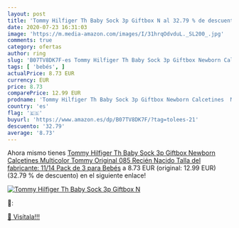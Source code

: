 ```yaml
---
layout: post
title: 'Tommy Hilfiger Th Baby Sock 3p Giftbox N al 32.79 % de descuento'
date: 2020-07-23 16:31:03
image: 'https://m.media-amazon.com/images/I/31hrqOdvduL._SL200_.jpg'
comments: true
category: ofertas
author: ring
slug: 'B07TV8DK7F-es Tommy Hilfiger Th Baby Sock 3p Giftbox Newborn Calcetines...'
tags: [ 'bebés', ]
actualPrice: 8.73 EUR
currency: EUR
price: 8.73
comparePrice: 12.99 EUR
prodname: 'Tommy Hilfiger Th Baby Sock 3p Giftbox Newborn Calcetines  Multicolor  Tommy Original 085   Recién Nacido  Talla del fabricante: 11/14   Pack de 3  para Bebés'
country: 'es'
flag: '🇪🇸'
buyurl: 'https://www.amazon.es/dp/B07TV8DK7F/?tag=tolees-21'
descuento: '32.79'
average: '8.73'
---
```


Ahora mismo tienes [Tommy Hilfiger Th Baby Sock 3p Giftbox Newborn Calcetines  Multicolor  Tommy Original 085   Recién Nacido  Talla del fabricante: 11/14   Pack de 3  para Bebés](https://www.amazon.es/dp/B07TV8DK7F/?tag=tolees-21) a 8.73 EUR (original: 12.99 EUR) (32.79 %  de descuento) en el siguiente enlace!

[![Tommy Hilfiger Th Baby Sock 3p Giftbox N](https://m.media-amazon.com/images/I/31hrqOdvduL._SL200_.jpg)](https://www.amazon.es/dp/B07TV8DK7F/?tag=tolees-21)

🔎:


[🛒 Visítala!!!](https://www.amazon.es/dp/B07TV8DK7F/?tag=tolees-21)
